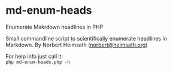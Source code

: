 # md-enum-heads
Enumerate Makrdown headlines in PHP

Small commandline script to scientifically enumerate headlines in Markdown. 
By Norbert Heimsath (norbert@heimsath.org) 
 
For help info just call it:  
```php md-enum-heads.php -h ```
